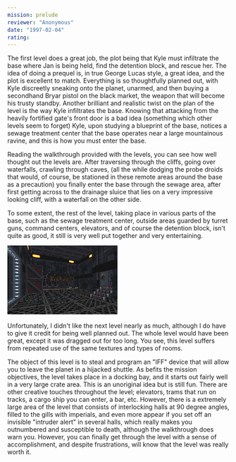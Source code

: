 ```yaml
---
mission: prelude
reviewer: "Anonymous"
date: "1997-02-04"
rating: 
---
```


The first level does a great job, the plot being that Kyle must infiltrate the base where Jan is being held, find the detention block, and rescue her. The idea of doing a prequel is, in true George Lucas style, a great idea, and the plot is excellent to match. Everything is so thoughtfully planned out, with Kyle discreetly sneaking onto the planet, unarmed, and then buying a secondhand Bryar pistol on the black market, the weapon that will become his trusty standby. Another brilliant and realistic twist on the plan of the level is the way Kyle infiltrates the base. Knowing that attacking from the heavily fortified gate's front door is a bad idea (something which other levels seem to forget) Kyle, upon studying a blueprint of the base, notices a sewage treatment center that the base operates near a large mountainous ravine, and this is how you must enter the base.

Reading the walkthrough provided with the levels, you can see how well thought out the levels are. After traversing through the cliffs, going over waterfalls, crawling through caves, (all the while dodging the probe droids that would, of course, be stationed in these remote areas around the base as a precaution) you finally enter the base through the sewage area, after first getting across to the drainage sluice that lies on a very impressive looking cliff, with a waterfall on the other side.

To some extent, the rest of the level, taking place in various parts of the base, such as the sewage treatment center, outside areas guarded by turret guns, command centers, elevators, and of course the detention block, isn't quite as good, it still is very well put together and very entertaining.

![Dark Prelude screenshot](./prelude.png "Your job in the second level is to steal an Imperial IFF device, hidden somewhere in this docking facility.")

Unfortunately, I didn't like the next level nearly as much, although I do have to give it credit for being well planned out. The whole level would have been great, except it was dragged out for too long. You see, this level suffers from repeated use of the same textures and types of rooms.

The object of this level is to steal and program an "IFF" device that will allow you to leave the planet in a hijacked shuttle. As befits the mission objectives, the level takes place in a docking bay, and it starts out fairly well in a very large crate area. This is an unoriginal idea but is still fun. There are other creative touches throughout the level; elevators, trams that run on tracks, a cargo ship you can enter, a bar, etc. However, there is a extremely large area of the level that consists of interlocking halls at 90 degree angles, filled to the gills with imperials, and even more appear if you set off an invisible "intruder alert" in several halls, which really makes you outnumbered and susceptible to death, although the walkthrough does warn you. However, you can finally get through the level with a sense of accomplishment, and despite frustrations, will know that the level was really worth it.

